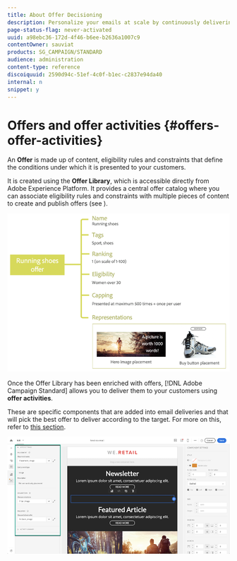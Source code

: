 ```yaml
---
title: About Offer Decisioning
description: Personalize your emails at scale by continuously delivering the best offers to your customers.
page-status-flag: never-activated
uuid: a98ebc36-172d-4f46-b6ee-b2636a1007c9
contentOwner: sauviat
products: SG_CAMPAIGN/STANDARD
audience: administration
content-type: reference
discoiquuid: 2590d94c-51ef-4c0f-b1ec-c2837e94da40
internal: n
snippet: y
---
```


# Offers and offer activities {#offers-offer-activities}

An **Offer** is made up of content, eligibility rules and constraints that define the conditions under which it is presented to your customers.

It is created using the **Offer Library**, which is accessible directly from Adobe Experience Platform. It provides a central offer catalog where you can associate eligibility rules and constraints with multiple pieces of content to create and publish offers (see [](../../offer-library/using/about-the-offer-library.md)).

![](assets/offers_structure.png)

Once the Offer Library has been enriched with offers, [!DNL Adobe Campaign Standard] allows you to deliver them to your customers using **offer activities**.

These are specific components that are added into email deliveries and that will pick the best offer to deliver according to the target. For more on this, refer to [this section](../../campaign-standard/using/overview.md).

![](assets/offers_acs.png)
